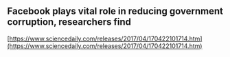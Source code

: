 ## Facebook plays vital role in reducing government corruption, researchers find
  
  [https://www.sciencedaily.com/releases/2017/04/170422101714.htm](https://www.sciencedaily.com/releases/2017/04/170422101714.htm)